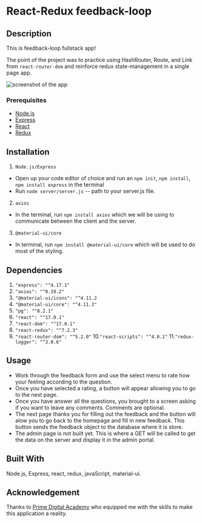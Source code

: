 # React-Redux feedback-loop

## Description

This is feedback-loop fullstack app!

The point of the project was to practice     using HashRouter, Route, and Link from `react-router-dom` and reinforce redux state-management in a single page app.

![screenshot of the app](https://github.com/gabinwilliams/redux-feedback-loop/blob/master/wireframes/gif/feedback-loop.gif)

### Prerequisites

- [Node.js](https://nodejs.org/en/)
- [Express](https://expressjs.com/)
- [React](https://reactjs.org/)
- [Redux](https://redux.js.org/)

## Installation

1. `Node.js/Express`
  - Open up your code editor of choice and run an `npm init`, `npm install`, `npm install express` in the terminal
  - Run `node server/server.js` -- path to your server.js file.

2. `axios`
  - In the terminal, run `npm install axios` which we will be using to communicate between the client and the server.

3. `@material-ui/core`
  - In terminal, run `npm install @material-ui/core` which will be used to do most of the styling.
    

## Dependencies

1. `"express": "^4.17.1"`
2. `"axios": "^0.19.2"`
2. `"@material-ui/icons": "^4.11.2`
4. `"@material-ui/core": "^4.11.3"`
5. `"pg": "^8.2.1"`
6. `"react": "^17.0.1"`
7. `"react-dom": "^17.0.1"`
8. `"react-redux": "^7.2.3"`
9. `"react-router-dom": "^5.2.0"`
10.`"react-scripts": "^4.0.1"`
11.`"redux-logger": "^3.0.6"`

## Usage

- Work through the feedback form and use the select menu to rate how your feeling according to the question.
- Once you have selected a rating, a button will appear allowing you to go to the next page.
- Once you have answer all the questions, you brought to a screen asking if you want to leave any comments.  Comments are optional.
- The next page thanks you for filling out the feedback and the button will alow you to go back to the homepage and fill in new feedback.  This button sends the feedback object to the database where it is store.
- The admin page is not built yet.  This is where a GET will be called to get the data on the server and display it in the admin portal.

## Built With

 Node.js, Express, react, redux, javaScript, material-ui.

## Acknowledgement
Thanks to [Prime Digital Academy](www.primeacademy.io) who equipped me with the skills to make this application a reality.